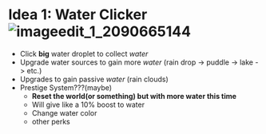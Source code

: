 # Idea 1: Water Clicker ![imageedit_1_2090665144](https://github.com/user-attachments/assets/5de52182-f056-459a-9da3-bd921637d6a1)
- Click **big** water droplet to collect _water_
- Upgrade water sources to gain more _water_ (rain drop -> puddle -> lake -> etc.)
- Upgrades to gain passive _water_ (rain clouds)
- Prestige System???(maybe)
    - **Reset the world(or something) but with more water this time**
    - Will give like a 10% boost to water
    - Change water color
    - other perks
